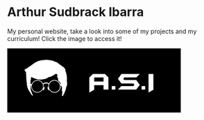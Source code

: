 # Arthur Sudbrack Ibarra

My personal website, take a look into some of my projects and my curriculum! Click the image to access it!

<a href="https://arthursudbrackibarra.github.io">
  <img src="https://github.com/ArthurSudbrackIbarra/ArthurSudbrackIbarra/raw/main/logoWebsite.png" width="400px"/>
</a>
